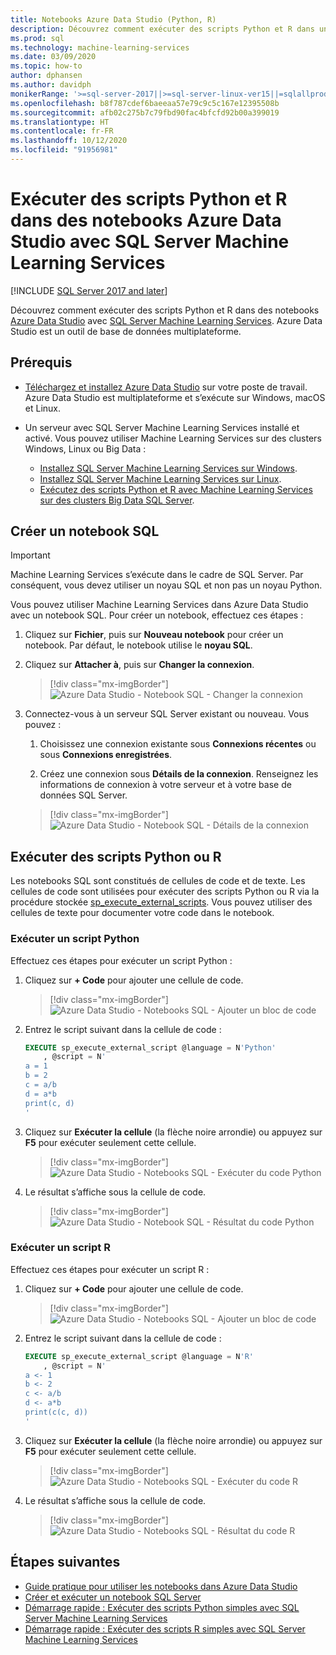 ```yaml
---
title: Notebooks Azure Data Studio (Python, R)
description: Découvrez comment exécuter des scripts Python et R dans un notebook dans Azure Data Studio avec SQL Server Machine Learning Services.
ms.prod: sql
ms.technology: machine-learning-services
ms.date: 03/09/2020
ms.topic: how-to
author: dphansen
ms.author: davidph
monikerRange: '>=sql-server-2017||>=sql-server-linux-ver15||=sqlallproducts-allversions'
ms.openlocfilehash: b8f787cdef6baeeaa57e79c9c5c167e12395508b
ms.sourcegitcommit: afb02c275b7c79fbd90fac4bfcfd92b00a399019
ms.translationtype: HT
ms.contentlocale: fr-FR
ms.lasthandoff: 10/12/2020
ms.locfileid: "91956981"
---
```

# <a name="run-python-and-r-scripts-in-azure-data-studio-notebooks-with-sql-server-machine-learning-services"></a>Exécuter des scripts Python et R dans des notebooks Azure Data Studio avec SQL Server Machine Learning Services
[!INCLUDE [SQL Server 2017 and later](../../includes/applies-to-version/sqlserver2017.md)]

Découvrez comment exécuter des scripts Python et R dans des notebooks [Azure Data Studio](../../azure-data-studio/what-is.md) avec [SQL Server Machine Learning Services](../sql-server-machine-learning-services.md). Azure Data Studio est un outil de base de données multiplateforme.

## <a name="prerequisites"></a>Prérequis

- [Téléchargez et installez Azure Data Studio](../../azure-data-studio/download-azure-data-studio.md) sur votre poste de travail. Azure Data Studio est multiplateforme et s’exécute sur Windows, macOS et Linux.

- Un serveur avec SQL Server Machine Learning Services installé et activé. Vous pouvez utiliser Machine Learning Services sur des clusters Windows, Linux ou Big Data :

  - [Installez SQL Server Machine Learning Services sur Windows](sql-machine-learning-services-windows-install.md).
  - [Installez SQL Server Machine Learning Services sur Linux](../../linux/sql-server-linux-setup-machine-learning.md).
  - [Exécutez des scripts Python et R avec Machine Learning Services sur des clusters Big Data SQL Server](../../big-data-cluster/machine-learning-services.md).

## <a name="create-a-sql-notebook"></a>Créer un notebook SQL

> [!IMPORTANT]
> Machine Learning Services s’exécute dans le cadre de SQL Server. Par conséquent, vous devez utiliser un noyau SQL et non pas un noyau Python.

Vous pouvez utiliser Machine Learning Services dans Azure Data Studio avec un notebook SQL. Pour créer un notebook, effectuez ces étapes :

1. Cliquez sur **Fichier**, puis sur **Nouveau notebook** pour créer un notebook. Par défaut, le notebook utilise le **noyau SQL**.

1. Cliquez sur **Attacher à**, puis sur **Changer la connexion**. 

    > [!div class="mx-imgBorder"]
    > ![Azure Data Studio - Notebook SQL - Changer la connexion](media/ads-attach-to-connection.png)
    
1. Connectez-vous à un serveur SQL Server existant ou nouveau. Vous pouvez :

    1. Choisissez une connexion existante sous **Connexions récentes** ou sous **Connexions enregistrées**.

    1. Créez une connexion sous **Détails de la connexion**. Renseignez les informations de connexion à votre serveur et à votre base de données SQL Server.

    > [!div class="mx-imgBorder"]
    > ![Azure Data Studio - Notebook SQL - Détails de la connexion](media/ads-connection-details.png)  

## <a name="run-python-or-r-scripts"></a>Exécuter des scripts Python ou R

Les notebooks SQL sont constitués de cellules de code et de texte. Les cellules de code sont utilisées pour exécuter des scripts Python ou R via la procédure stockée [sp_execute_external_scripts](../../relational-databases/system-stored-procedures/sp-execute-external-script-transact-sql.md). Vous pouvez utiliser des cellules de texte pour documenter votre code dans le notebook.

### <a name="run-a-python-script"></a>Exécuter un script Python

Effectuez ces étapes pour exécuter un script Python :

1. Cliquez sur **+ Code** pour ajouter une cellule de code.

    > [!div class="mx-imgBorder"]
    > ![Azure Data Studio - Notebooks SQL - Ajouter un bloc de code](media/ads-add-code.png)  

1. Entrez le script suivant dans la cellule de code :

    ```sql
    EXECUTE sp_execute_external_script @language = N'Python'
        , @script = N'
    a = 1
    b = 2
    c = a/b
    d = a*b
    print(c, d)
    '
    ```

1. Cliquez sur **Exécuter la cellule** (la flèche noire arrondie) ou appuyez sur **F5** pour exécuter seulement cette cellule.

    > [!div class="mx-imgBorder"]
    > ![Azure Data Studio - Notebooks SQL - Exécuter du code Python](media/ads-run-python.png)  

1. Le résultat s’affiche sous la cellule de code.

    > [!div class="mx-imgBorder"]
    > ![Azure Data Studio - Notebook SQL - Résultat du code Python](media/ads-run-python-output.png)  

### <a name="run-an-r-script"></a>Exécuter un script R

Effectuez ces étapes pour exécuter un script R :

1. Cliquez sur **+ Code** pour ajouter une cellule de code.

    > [!div class="mx-imgBorder"]
    > ![Azure Data Studio - Notebooks SQL - Ajouter un bloc de code](media/ads-add-code.png)  

1. Entrez le script suivant dans la cellule de code :

    ```sql
    EXECUTE sp_execute_external_script @language = N'R'
        , @script = N'
    a <- 1
    b <- 2
    c <- a/b
    d <- a*b
    print(c(c, d))
    '
    ```

1. Cliquez sur **Exécuter la cellule** (la flèche noire arrondie) ou appuyez sur **F5** pour exécuter seulement cette cellule.

    > [!div class="mx-imgBorder"]
    > ![Azure Data Studio - Notebooks SQL - Exécuter du code R](media/ads-run-r.png)  

1. Le résultat s’affiche sous la cellule de code.

    > [!div class="mx-imgBorder"]
    > ![Azure Data Studio - Notebooks SQL - Résultat du code R](media/ads-run-r-output.png)  

## <a name="next-steps"></a>Étapes suivantes

- [Guide pratique pour utiliser les notebooks dans Azure Data Studio](../../azure-data-studio/notebooks/notebooks-guidance.md)
- [Créer et exécuter un notebook SQL Server](../../azure-data-studio/notebooks/notebooks-sql-kernel.md)
- [Démarrage rapide : Exécuter des scripts Python simples avec SQL Server Machine Learning Services](../tutorials/quickstart-python-create-script.md)
- [Démarrage rapide : Exécuter des scripts R simples avec SQL Server Machine Learning Services](../tutorials/quickstart-r-create-script.md)